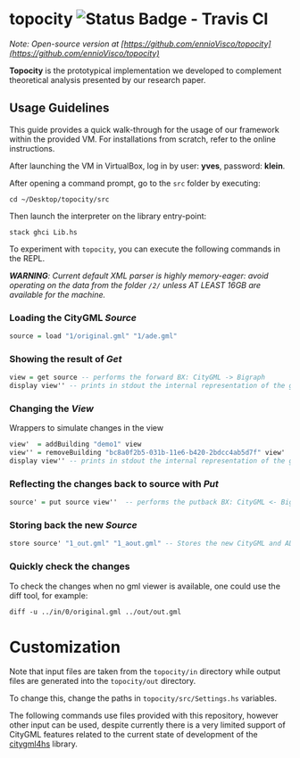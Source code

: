 # topocity ![Status Badge - Travis CI](https://travis-ci.com/ennioVisco/topocity.svg?branch=master)

_Note: Open-source version at [https://github.com/ennioVisco/topocity](https://github.com/ennioVisco/topocity)_

__Topocity__ is the prototypical implementation we developed to complement theoretical analysis presented by our research paper.



## Usage Guidelines
This guide provides a quick walk-through for the usage of our framework within the provided VM.
For installations from scratch, refer to the online instructions.

After launching the VM in VirtualBox, log in by user: __yves__, password: __klein__.

After opening a command prompt, go to the `src` folder by executing:

```
cd ~/Desktop/topocity/src
```

Then launch the interpreter on the library entry-point:

```
stack ghci Lib.hs
```

To experiment with `topocity`, you can execute the following commands in the REPL.

*__WARNING__: Current default XML parser is highly memory-eager: avoid operating on the data from the folder `/2/` unless AT LEAST 16GB are available for the machine.*

### Loading the CityGML _Source_

```haskell
source = load "1/original.gml" "1/ade.gml"
```

### Showing the result of _Get_

```haskell
view = get source -- performs the forward BX: CityGML -> Bigraph
display view'' -- prints in stdout the internal representation of the graph
```

### Changing the _View_

Wrappers to simulate changes in the view

```haskell
view'  = addBuilding "demo1" view
view'' = removeBuilding "bc8a0f2b5-031b-11e6-b420-2bdcc4ab5d7f" view'
display view'' -- prints in stdout the internal representation of the graph
```

### Reflecting the changes back to source with _Put_

```haskell
source' = put source view''  -- performs the putback BX: CityGML <- Bigraph
```

### Storing back the new _Source_

```haskell
store source' "1_out.gml" "1_aout.gml" -- Stores the new CityGML and ADE files
```

### Quickly check the changes
To check the changes when no gml viewer is available, one could use the diff tool, for example:
```
diff -u ../in/0/original.gml ../out/out.gml
```

# Customization
Note that input files are taken from the `topocity/in` directory while output files are generated into the `topocity/out` directory.

To change this, change the paths in `topocity/src/Settings.hs` variables.

The following commands use files provided with this repository, however other input can be used, despite currently there is a very limited support of CityGML features related to the current state of development of the [citygml4hs][4d6757c3] library.

[4d6757c3]: https://github.com/ennioVisco/citygml4hs "citygml4hs"

[927a319c]: https://www.graphviz.org/ "GraphViz"

[45cc488c]: https://haskellstack.org "Haskell Stack Website"

[5d8ff35d]: https://bitbucket.org/prl_tokyo/bigul/ "BiGUL: The Bidirectional Generic Update Language"
